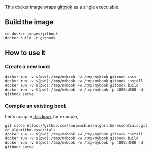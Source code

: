 This docker image wraps [gitbook](https://github.com/GitbookIO/gitbook) as a single executable.

## Build the image

    cd docker-images/gitbook
    docker build -t gitbook .

## How to use it

### Create a new book

    docker run -v $(pwd):/tmp/mybook -w /tmp/mybook gitbook init
    docker run -v $(pwd):/tmp/mybook -w /tmp/mybook gitbook install
    docker run -v $(pwd):/tmp/mybook -w /tmp/mybook gitbook build
    docker run -v $(pwd):/tmp/mybook -w /tmp/mybook -p 4000:4000 -d gitbook serve

### Compile an existing book

Let's compile [this book](https://github.com/soulmachine/algorithm-essentials) for example,

    git clone https://github.com/soulmachine/algorithm-essentials.git
    cd algorithm-essentials
    docker run -v $(pwd):/tmp/mybook -w /tmp/mybook gitbook install
    docker run -v $(pwd):/tmp/mybook -w /tmp/mybook gitbook build
    docker run -v $(pwd):/tmp/mybook -w /tmp/mybook -p 4000:4000 -d gitbook serve
